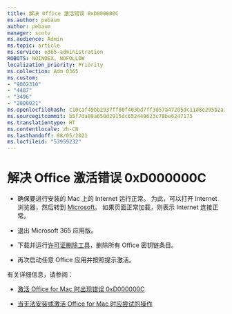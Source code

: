 ```yaml
---
title: 解决 Office 激活错误 0xD000000C
ms.author: pebaum
author: pebaum
manager: scotv
ms.audience: Admin
ms.topic: article
ms.service: o365-administration
ROBOTS: NOINDEX, NOFOLLOW
localization_priority: Priority
ms.collection: Adm_O365
ms.custom:
- "9002310"
- "4487"
- "3496"
- "2000021"
ms.openlocfilehash: c10caf49bb2937ff80f403bd7ff3d57a47205dc11d8e295b2a34ddacf0eacfad
ms.sourcegitcommit: b5f7da89a650d2915dc652449623c78be6247175
ms.translationtype: HT
ms.contentlocale: zh-CN
ms.lasthandoff: 08/05/2021
ms.locfileid: "53959232"
---
```

# <a name="resolve-office-activation-error-0xd000000c"></a>解决 Office 激活错误 0xD000000C

- 确保要进行安装的 Mac 上的 Internet 运行正常。 为此，可以打开 Internet 浏览器，然后转到 [Microsoft](https://www.microsoft.com)。 如果页面正常加载，则表示 Internet 连接正常。

- 退出 Microsoft 365 应用版。

- 下载并运行[许可证删除工具](https://go.microsoft.com/fwlink/?linkid=849815)，删除所有 Office 密钥链条目。

- 再次启动任意 Office 应用并按照提示激活。

有关详细信息，请参阅：

- [激活 Office for Mac 时出现错误 0xD000000C](https://support.office.com/article/error-0xd000000c-when-activating-office-for-mac-da865931-4658-4829-ba2d-8133390c6d25)

- [当无法安装或激活 Office for Mac 时应尝试的操作](https://support.office.com/article/what-to-try-if-you-can-t-install-or-activate-office-for-mac-5efba2b4-b1e6-4e5f-bf3c-6ab945d03dea)
